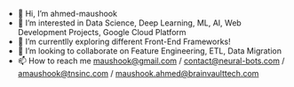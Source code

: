 - 👋 Hi, I’m ahmed-maushook
- 👀 I’m interested in Data Science, Deep Learning, ML, AI, Web Development Projects, Google Cloud Platform
- 🌱 I’m currentlly exploring different Front-End Frameworks!
- 💞️ I’m looking to collaborate on Feature Engineering, ETL, Data Migration
- 📫 How to reach me maushook@gmail.com / contact@neural-bots.com / amaushook@tnsinc.com / maushook.ahmed@brainvaulttech.com

<!---
maushook-bot/maushook-bot is a ✨ special ✨ repository because its `README.md` (this file) appears on your GitHub profile.
You can click the Preview link to take a look at your changes.
--->
